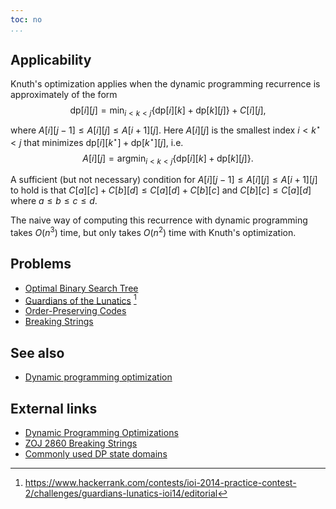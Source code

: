 ```yaml
---
toc: no
...
```


## Applicability
Knuth's optimization applies when the dynamic programming recurrence is approximately of the form
$$ \mathrm{dp}[i][j] = \min_{i<k<j} \left\{\mathrm{dp}[i][k] + \mathrm{dp}[k][j] \right\} + C[i][j], $$
where $A[i][j-1] \leq A[i][j] \leq A[i+1][j]$. Here $A[i][j]$ is the smallest index $i < k^\star < j$ that minimizes $\mathrm{dp}[i][k^\star] + \mathrm{dp}[k^\star][j]$, i.e.
$$ A[i][j] = \mathrm{argmin}_{i<k<j} \left\{\mathrm{dp}[i][k] + \mathrm{dp}[k][j] \right\}. $$

A sufficient (but not necessary) condition for $A[i][j-1] \leq A[i][j] \leq A[i+1][j]$ to hold is that $C[a][c] + C[b][d] \leq C[a][d] + C[b][c]$ and $C[b][c] \leq C[a][d]$ where $a \leq b \leq c \leq d$.

The naive way of computing this recurrence with dynamic programming takes $O(n^3)$ time, but only takes $O(n^2)$ time with Knuth's optimization.

## Problems

* [Optimal Binary Search Tree](https://uva.onlinejudge.org/external/103/10304.pdf)
* [Guardians of the Lunatics](https://www.hackerrank.com/contests/ioi-2014-practice-contest-2/challenges/guardians-lunatics-ioi14) [^1]
* [Order-Preserving Codes](http://codeforces.com/gym/100212)
* [Breaking Strings](http://www.spoj.com/problems/BRKSTRNG/)

## See also
* [Dynamic programming optimization]()

## External links
* [Dynamic Programming Optimizations](http://codeforces.com/blog/entry/8219)
* [ZOJ 2860 Breaking Strings](https://apps.topcoder.com/forums/?module=Thread&threadID=579321&start=0&mc=17#823126)
* [Commonly used DP state domains](https://apps.topcoder.com/forums/?module=Thread&threadID=697369&start=0&mc=22#1327577)

[^1]: <https://www.hackerrank.com/contests/ioi-2014-practice-contest-2/challenges/guardians-lunatics-ioi14/editorial>

